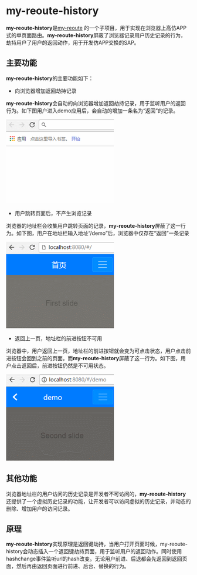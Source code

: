 
# my-reoute-history

**my-reoute-history**是[my-reoute](../../ "") 的一个子项目，用于实现在浏览器上高仿APP式的单页面路由。**my-reoute-history**屏蔽了浏览器记录用户历史记录的行为，劫持用户了用户的返回动作，用于开发仿APP交换的SAP。


## 主要功能

**my-reoute-history**的主要功能如下：

*   向浏览器增加返回劫持记录

**my-reoute-history**会自动的向浏览器增加返回劫持记录，用于监听用户的返回行为。如下图用户进入demo应用后，会自动的增加一条名为“返回”的记录。

![Alt](./doc-jsx/GIF.gif)
*   用户跳转页面后，不产生浏览记录

浏览器的地址栏会收集用户跳转页面的记录，**my-reoute-history**屏蔽了这一行为。如下图，用户在地址栏输入地址“/demo”后，浏览器中仅存在“返回”一条记录

![Alt](./doc-jsx/GIF2.gif)
*   返回上一页，地址栏的前进按钮不可用

浏览器中，用户返回上一页，地址栏的前进按钮就会变为可点击状态，用户点击前进按钮会回到之前的页面。而**my-reoute-history**屏蔽了这一行为。如下图，用户点击返回后，前进按钮仍然是不可用状态。

![Alt](./doc-jsx/GIF3.gif)


## 其他功能

浏览器地址栏的用户访问的历史记录是开发者不可访问的，**my-reoute-history**还提供了一个虚拟历史记录的功能，让开发者可以访问虚拟的历史记录，并动态的删除、增加用户的访问记录。



## 原理

**my-reoute-history**实现原理是返回键劫持，当用户打开页面时候，my-reoute-history会动态插入一个返回键劫持页面，用于监听用户的返回动作。同时使用hashchange事件监听url的hash改变。无论用户前进、后退都会先返回到返回页面，然后再由返回页面进行前进、后台、替换的行为。



